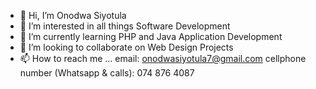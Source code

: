 - 👋 Hi, I’m Onodwa Siyotula
- 👀 I’m interested in all things Software Development
- 🌱 I’m currently learning PHP and Java Application Development
- 💞️ I’m looking to collaborate on Web Design Projects
- 📫 How to reach me ...
     email: onodwasiyotula7@gmail.com
     cellphone number (Whatsapp & calls): 074 876 4087
     
